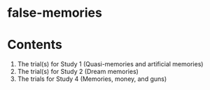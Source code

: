 # false-memories

# Contents
1. The trial(s) for Study 1 (Quasi-memories and artificial memories)
2. The trial(s) for Study 2 (Dream memories)
3. The trials for Study 4 (Memories, money, and guns)
